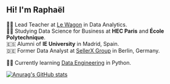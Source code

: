 ## Hi! I'm Raphaël

👨‍🏫 Lead Teacher at [Le Wagon](https://www.lewagon.com/data-analytics-course) in Data Analytics.<br/>
🧑‍🎓 Studying Data Science for Business at **HEC Paris** and **École Polytechnique**.<br/>
🇪🇸 Alumni of **IE University** in Madrid, Spain.<br/>
🇩🇪 Former Data Analyst at [SellerX Group](https://sellerx.com/) in Berlin, Germany.<br/>

🧑‍💻 Currently learning [Data Engineering](https://app.datacamp.com/learn/career-tracks/data-engineer-in-python) in Python. <br/>

[![Anurag's GitHub stats](https://github-readme-stats.vercel.app/api?username=raphaelamzallag)](https://github.com/anuraghazra/github-readme-stats)


